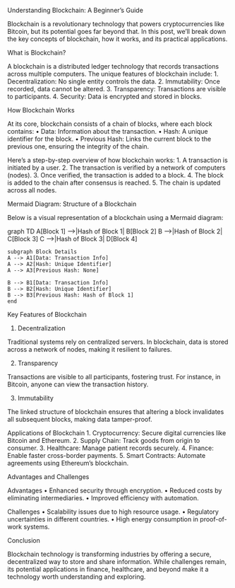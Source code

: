 

Understanding Blockchain: A Beginner’s Guide

Blockchain is a revolutionary technology that powers cryptocurrencies like Bitcoin, but its potential goes far beyond that. In this post, we’ll break down the key concepts of blockchain, how it works, and its practical applications.

What is Blockchain?

A blockchain is a distributed ledger technology that records transactions across multiple computers. The unique features of blockchain include:
	1.	Decentralization: No single entity controls the data.
	2.	Immutability: Once recorded, data cannot be altered.
	3.	Transparency: Transactions are visible to participants.
	4.	Security: Data is encrypted and stored in blocks.

How Blockchain Works

At its core, blockchain consists of a chain of blocks, where each block contains:
	•	Data: Information about the transaction.
	•	Hash: A unique identifier for the block.
	•	Previous Hash: Links the current block to the previous one, ensuring the integrity of the chain.

Here’s a step-by-step overview of how blockchain works:
	1.	A transaction is initiated by a user.
	2.	The transaction is verified by a network of computers (nodes).
	3.	Once verified, the transaction is added to a block.
	4.	The block is added to the chain after consensus is reached.
	5.	The chain is updated across all nodes.

Mermaid Diagram: Structure of a Blockchain

Below is a visual representation of a blockchain using a Mermaid diagram:

graph TD
    A[Block 1] -->|Hash of Block 1| B[Block 2]
    B -->|Hash of Block 2| C[Block 3]
    C -->|Hash of Block 3| D[Block 4]

    subgraph Block Details
    A --> A1[Data: Transaction Info]
    A --> A2[Hash: Unique Identifier]
    A --> A3[Previous Hash: None]

    B --> B1[Data: Transaction Info]
    B --> B2[Hash: Unique Identifier]
    B --> B3[Previous Hash: Hash of Block 1]
    end

Key Features of Blockchain

1. Decentralization

Traditional systems rely on centralized servers. In blockchain, data is stored across a network of nodes, making it resilient to failures.

2. Transparency

Transactions are visible to all participants, fostering trust. For instance, in Bitcoin, anyone can view the transaction history.

3. Immutability

The linked structure of blockchain ensures that altering a block invalidates all subsequent blocks, making data tamper-proof.

Applications of Blockchain
	1.	Cryptocurrency: Secure digital currencies like Bitcoin and Ethereum.
	2.	Supply Chain: Track goods from origin to consumer.
	3.	Healthcare: Manage patient records securely.
	4.	Finance: Enable faster cross-border payments.
	5.	Smart Contracts: Automate agreements using Ethereum’s blockchain.

Advantages and Challenges

Advantages
	•	Enhanced security through encryption.
	•	Reduced costs by eliminating intermediaries.
	•	Improved efficiency with automation.

Challenges
	•	Scalability issues due to high resource usage.
	•	Regulatory uncertainties in different countries.
	•	High energy consumption in proof-of-work systems.

Conclusion

Blockchain technology is transforming industries by offering a secure, decentralized way to store and share information. While challenges remain, its potential applications in finance, healthcare, and beyond make it a technology worth understanding and exploring.

